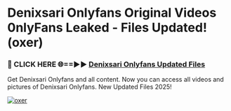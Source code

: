 # Denixsari Onlyfans Original Videos 0nlyFans Leaked - Files Updated! (oxer)

<h3>🔴 CLICK HERE 🌐==►► <a href="https://tinyurl.com/ehrbuxhb" rel="nofollow">Denixsari Onlyfans Updated Files</a></h3>

Get Denixsari Onlyfans and all content. Now you can access all videos and pictures of Denixsari Onlyfans. New Updated Files 2025!

[![oxer](https://i.imgur.com/lVYEuWS.gif)](https://tinyurl.com/ehrbuxhb)
